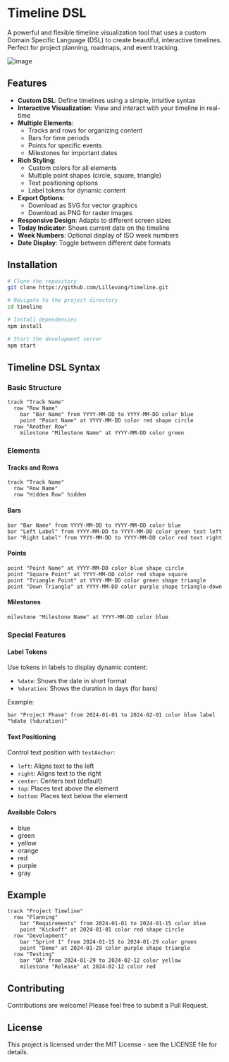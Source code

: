 # Timeline DSL

A powerful and flexible timeline visualization tool that uses a custom Domain Specific Language (DSL) to create beautiful, interactive timelines. Perfect for project planning, roadmaps, and event tracking.

![image](https://github.com/user-attachments/assets/c5fa5ed5-4ed9-4192-bfa8-9c5bb9e830b5)


## Features

- **Custom DSL**: Define timelines using a simple, intuitive syntax
- **Interactive Visualization**: View and interact with your timeline in real-time
- **Multiple Elements**:
  - Tracks and rows for organizing content
  - Bars for time periods
  - Points for specific events
  - Milestones for important dates
- **Rich Styling**:
  - Custom colors for all elements
  - Multiple point shapes (circle, square, triangle)
  - Text positioning options
  - Label tokens for dynamic content
- **Export Options**:
  - Download as SVG for vector graphics
  - Download as PNG for raster images
- **Responsive Design**: Adapts to different screen sizes
- **Today Indicator**: Shows current date on the timeline
- **Week Numbers**: Optional display of ISO week numbers
- **Date Display**: Toggle between different date formats

## Installation

```bash
# Clone the repository
git clone https://github.com/Lillevang/timeline.git

# Navigate to the project directory
cd timeline

# Install dependencies
npm install

# Start the development server
npm start
```

## Timeline DSL Syntax

### Basic Structure

```
track "Track Name"
  row "Row Name"
    bar "Bar Name" from YYYY-MM-DD to YYYY-MM-DD color blue
    point "Point Name" at YYYY-MM-DD color red shape circle
  row "Another Row"
    milestone "Milestone Name" at YYYY-MM-DD color green
```

### Elements

#### Tracks and Rows
```
track "Track Name"
  row "Row Name"
  row "Hidden Row" hidden
```

#### Bars
```
bar "Bar Name" from YYYY-MM-DD to YYYY-MM-DD color blue
bar "Left Label" from YYYY-MM-DD to YYYY-MM-DD color green text left
bar "Right Label" from YYYY-MM-DD to YYYY-MM-DD color red text right
```

#### Points
```
point "Point Name" at YYYY-MM-DD color blue shape circle
point "Square Point" at YYYY-MM-DD color red shape square
point "Triangle Point" at YYYY-MM-DD color green shape triangle
point "Down Triangle" at YYYY-MM-DD color purple shape triangle-down
```

#### Milestones
```
milestone "Milestone Name" at YYYY-MM-DD color blue
```

### Special Features

#### Label Tokens
Use tokens in labels to display dynamic content:
- `%date`: Shows the date in short format
- `%duration`: Shows the duration in days (for bars)

Example:
```
bar "Project Phase" from 2024-01-01 to 2024-02-01 color blue label "%date (%duration)"
```

#### Text Positioning
Control text position with `textAnchor`:
- `left`: Aligns text to the left
- `right`: Aligns text to the right
- `center`: Centers text (default)
- `top`: Places text above the element
- `bottom`: Places text below the element

#### Available Colors
- blue
- green
- yellow
- orange
- red
- purple
- gray

## Example

```
track "Project Timeline"
  row "Planning"
    bar "Requirements" from 2024-01-01 to 2024-01-15 color blue
    point "Kickoff" at 2024-01-01 color red shape circle
  row "Development"
    bar "Sprint 1" from 2024-01-15 to 2024-01-29 color green
    point "Demo" at 2024-01-29 color purple shape triangle
  row "Testing"
    bar "QA" from 2024-01-29 to 2024-02-12 color yellow
    milestone "Release" at 2024-02-12 color red
```

## Contributing

Contributions are welcome! Please feel free to submit a Pull Request.

## License

This project is licensed under the MIT License - see the LICENSE file for details. 
